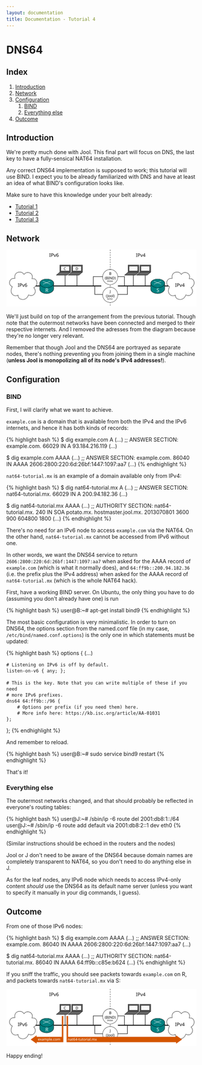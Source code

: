 ```yaml
---
layout: documentation
title: Documentation - Tutorial 4
---
```


# DNS64

## Index

1. [Introduction](#introduction)
2. [Network](#network)
3. [Configuration](#configuration)
   1. [BIND](#bind)
   2. [Everything else](#everything-else)
4. [Outcome](#outcome)

## Introduction

We're pretty much done with Jool. This final part will focus on DNS, the last key to have a fully-sensical NAT64 installation.

Any correct DNS64 implementation is supposed to work; this tutorial will use BIND. I expect you to be already familiarized with DNS and have at least an idea of what BIND's configuration looks like.

Make sure to have this knowledge under your belt already:

* [Tutorial 1](tutorial1.html)
* [Tutorial 2](tutorial2.html)
* [Tutorial 3](tutorial3.html)

## Network

![Fig.1 - Setup](images/tut4-setup.svg)

We'll just build on top of the arrangement from the previous tutorial. Though note that the outermost networks have been connected and merged to their respective internets. And I removed the adresses from the diagram because they're no longer very relevant.

Remember that though Jool and the DNS64 are portrayed as separate nodes, there's nothing preventing you from joining them in a single machine (**unless Jool is monopolizing all of its node's IPv4 addresses!**).

## Configuration

### BIND

First, I will clarify what we want to achieve.

`example.com` is a domain that is available from both the IPv4 and the IPv6 internets, and hence it has both kinds of records:

{% highlight bash %}
$ dig example.com A
(...)
;; ANSWER SECTION:
example.com.		66029	IN	A	93.184.216.119
(...)

$ dig example.com AAAA
(...)
;; ANSWER SECTION:
example.com.		86040	IN	AAAA	2606:2800:220:6d:26bf:1447:1097:aa7
(...)
{% endhighlight %}

`nat64-tutorial.mx` is an example of a domain available only from IPv4:

{% highlight bash %}
$ dig nat64-tutorial.mx A
(...)
;; ANSWER SECTION:
nat64-tutorial.mx.	66029	IN	A	200.94.182.36
(...)

$ dig nat64-tutorial.mx AAAA
(...)
;; AUTHORITY SECTION:
nat64-tutorial.mx.	240	IN	SOA	potato.mx. hostmaster.jool.mx. 2013070801 3600 900 604800 1800
(...)
{% endhighlight %}

There's no need for an IPv6 node to access `example.com` via the NAT64. On the other hand, `nat64-tutorial.mx` cannot be accessed from IPv6 without one.

In other words, we want the DNS64 service to return `2606:2800:220:6d:26bf:1447:1097:aa7` when asked for the AAAA record of `example.com` (which is what it normally does), and `64:ff9b::200.94.182.36` (i.e. the prefix plus the IPv4 address) when asked for the AAAA record of `nat64-tutorial.mx` (which is the whole NAT64 hack).

First, have a working BIND server. On Ubuntu, the only thing you have to do (assuming you don't already have one) is run

{% highlight bash %}
user@B:~# apt-get install bind9
{% endhighlight %}

The most basic configuration is very minimalistic. In order to turn on DNS64, the options section from the named.conf file (in my case, `/etc/bind/named.conf.options`) is the only one in which statements must be updated:

{% highlight bash %}
options {
	(...)

	# Listening on IPv6 is off by default.
	listen-on-v6 { any; };

	# This is the key. Note that you can write multiple of these if you need
	# more IPv6 prefixes.
	dns64 64:ff9b::/96 {
		# Options per prefix (if you need them) here.
		# More info here: https://kb.isc.org/article/AA-01031
	};
};
{% endhighlight %}

And remember to reload.

{% highlight bash %}
user@B:~# sudo service bind9 restart
{% endhighlight %}

That's it!

### Everything else

The outermost networks changed, and that should probably be reflected in everyone's routing tables:

{% highlight bash %}
user@J:~# /sbin/ip -6 route del 2001:db8:1::/64
user@J:~# /sbin/ip -6 route add default via 2001:db8:2::1 dev eth0
{% endhighlight %}

(Similar instructions should be echoed in the routers and the nodes)

Jool or J don't need to be aware of the DNS64 because domain names are completely transparent to NAT64, so you don't need to do anything else in J. 

As for the leaf nodes, any IPv6 node which needs to access IPv4-only content _should_ use the DNS64 as its default name server (unless you want to specify it manually in your dig commands, I guess).

## Outcome

From one of those IPv6 nodes:

{% highlight bash %}
$ dig example.com AAAA
(...)
;; ANSWER SECTION:
example.com.		86040	IN	AAAA	2606:2800:220:6d:26bf:1447:1097:aa7
(...)

$ dig nat64-tutorial.mx AAAA
(...)
;; AUTHORITY SECTION:
nat64-tutorial.mx.	86040	IN	AAAA	64:ff9b::c85e:b624
(...)
{% endhighlight %}

If you sniff the traffic, you should see packets towards `example.com` on R, and packets towards `nat64-tutorial.mx` via S:

![Fig.2 - Arrows](images/tut4-arrows.svg)

Happy ending!

